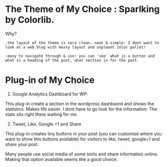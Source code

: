 

<h1>The Theme of My Choice : Sparlking by Colorlib. </h1>

Why? 
	
	-the layout of the theme is very clean, neat & simple: I dont want to look at a web blog with messy layout and unpleant color pallet!

	-easy to navigate through & use: you can 'see' what is a button and what is a heading of the post, what section is for the post. 


<h1>Plug-in of My Choice </h1>

1. Google Analytics Dashboard for WP: 

This plug-in create a section in the wordpress dashbaord 
and shows the statistics. Makes life easier. I dont have to go look for the information. The stats sits right there waiting for me. 

2. Tweet, Like, Google +1 and Share

This plug-in creates tiny buttons in your post (you can customise where you want to show this buttons available) for visitors to like, tweet, google+1 and share your post. 

 Many people use social media of some sorts and share information online. Making that option available seems like a good choice.   
